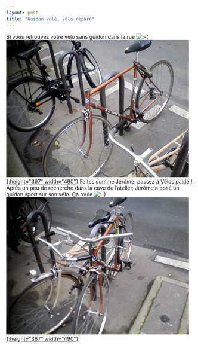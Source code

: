 ```yaml
---
layout: post
title: "Guidon volé, vélo réparé"
---
```



Si vous retrouvez votre vélo sans guidon dans la rue ![:-(](/assets/icon_sad.gif)
[![](/assets/velo-casse-490x367.jpg "vélo cassé"){:height="367" width="490"}](/assets/velo-casse.jpg)
Faites comme Jérôme, passez à Vélocipaide ! Après un peu de recherche dans la cave de l’atelier, Jérôme a posé un guidon sport sur son vélo. Ça roule ![:-)](/assets/icon_smile.gif)
[![](/assets/velo-repare-490x367.jpg "vélo réparé"){:height="367" width="490"}](/assets/velo-repare.jpg)
